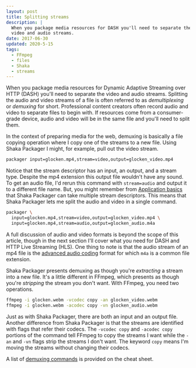 ```yaml
---
layout: post
title: Splitting streams
description: |
  When you package media resources for DASH you'll need to separate the
  video and audio streams.
date: 2017-06-30
updated: 2020-5-15
tags:
  - FFmpeg
  - files
  - Shaka
  - streams
---
```


When you package media resources for Dynamic Adaptive Streaming over HTTP (DASH)
you'll need to separate the video and audio streams. Splitting the audio and
video streams of a file is often referred to as _demultiplexing_ or _demuxing_
for short. Professional content creators often record audio and video to
separate files to begin with. If resources come from a consumer-grade device,
audio and video will be in the same file and you'll need to split them.

In the context of preparing media for the web, demuxing is basically a file
copying operation where I copy one of the streams to a new file. Using Shaka
Packager I might, for example, pull out the video stream.

```bash
packager input=glocken.mp4,stream=video,output=glocken_video.mp4
```

Notice that the stream descriptor has an input, an output, and a stream type.
Despite the mp4 extension this output file wouldn't have any sound. To get an
audio file, I'd rerun this command with `stream=audio` and output it to a
different file name. But, you might remember from [Application
basics](application-basics) that Shaka Packager can take multiple stream
descriptors. This means that Shaka Packager lets me split the audio and video in
a single command.

```bash
packager \
  input=glocken.mp4,stream=video,output=glocken_video.mp4 \
  input=glocken.mp4,stream=audio,output=glocken_audio.m4a
```

A full discussion of audio and video formats is beyond the scope of this
article, though in the next section I'll cover what you need for DASH and HTTP
Live Streaming (HLS). One thing to note is that the audio stream of an mp4 file
is the [advanced audio
coding](https://en.wikipedia.org/wiki/Advanced_Audio_Coding) format for which
`m4a` is a common file extension.

Shaka Packager presents demuxing as though you're _extracting_ a stream into a
new file. It's a little different in FFmpeg, which presents as though you're
_stripping_ the stream you don't want. With FFmpeg, you need two operations.

```bash
ffmpeg -i glocken.webm -vcodec copy -an glocken_video.webm
ffmpeg -i glocken.webm -acodec copy -vn glocken_audio.webm
```

Just as with Shaka Packager, there are both an input and an output file. Another
difference from Shaka Packager is that the streams are identified with flags
that refer their codecs. The `-vcodec copy` and `-acodec copy` portions of the
command tell FFmpeg to copy the streams I want while the `-an` and `-vn` flags
strip the streams I don't want. The keyword `copy` means I'm moving the streams
without changing their codecs.

A list of
[demuxing commands](/web/fundamentals/media/manipulating/cheatsheet#demux_split_audio_and_video)
is provided on the cheat sheet.

